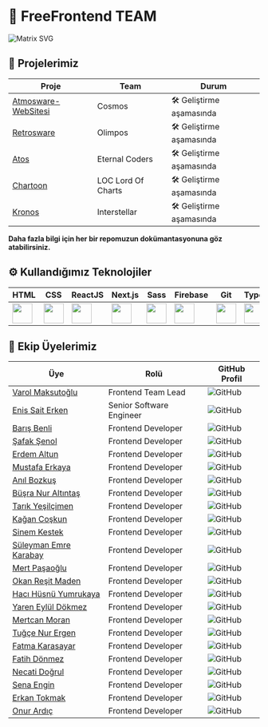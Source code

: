 # 🌟 FreeFrontend TEAM
![Matrix SVG](https://raw.githubusercontent.com/rodrigograca31/rodrigograca31/master/matrix.svg)

## 🚀 Projelerimiz

| Proje | Team | Durum |
|----------|----------|-------|
| [Atmosware-WebSitesi](https://github.com/FreeFrontendTeam/atmosware-website) | Cosmos| 🛠️ Geliştirme aşamasında |
| [Retrosware](https://github.com/FreeFrontendTeam/retrosware) |Olimpos| 🛠️ Geliştirme aşamasında |
| [Atos](https://github.com/FreeFrontendTeam/atos) |Eternal Coders| 🛠️ Geliştirme aşamasında |
| [Chartoon](https://github.com/FreeFrontendTeam/chartoon) | LOC Lord Of Charts | 🛠️ Geliştirme aşamasında |
| [Kronos](https://github.com/FreeFrontendTeam/kronos) | Interstellar | 🛠️ Geliştirme aşamasında |

**Daha fazla bilgi için her bir repomuzun dokümantasyonuna göz atabilirsiniz.**

## ⚙️ Kullandığımız Teknolojiler

| HTML | CSS | ReactJS | Next.js | Sass | Firebase | Git | TypeScript | JavaScript |
|------|------|---------|---------|----|----------|-----|------------|------------|
| <img src="https://img.icons8.com/color/48/000000/html-5.png" width="40" height="40"/> | <img src="https://img.icons8.com/color/48/000000/css3.png" width="40" height="40"/> |<img src="https://img.icons8.com/color/48/000000/react-native.png" width="40" height="40"/> | <img src="https://img.icons8.com/color/48/000000/nextjs.png" width="40" height="40"/> |<img src="https://img.icons8.com/color/48/000000/sass.png" width="40" height="40"/>| <img src="https://img.icons8.com/color/48/000000/firebase.png" width="40" height="40"/> | <img src="https://img.icons8.com/color/48/000000/git.png" width="40" height="40"/> | <img src="https://img.icons8.com/color/48/000000/typescript.png" width="40" height="40"/> | <img src="https://img.icons8.com/color/48/000000/javascript.png" width="40" height="40"/> |

## 👥 Ekip Üyelerimiz

| Üye | Rolü | GitHub Profil |
|-----|------|---------------|
| [Varol Maksutoğlu](https://github.com/waroi) | Frontend Team Lead| ![GitHub](https://img.shields.io/github/followers/waroi?label=Takipçi&style=social) |
| [Enis Sait Erken](https://github.com/saiderken) | Senior Software Engineer | ![GitHub](https://img.shields.io/github/followers/saiderken?label=Takipçi&style=social) |
| [Barış Benli](https://github.com/bbssyl) | Frontend Developer | ![GitHub](https://img.shields.io/github/followers/bbssyl?label=Takipçi&style=social) |
| [Şafak Şenol](https://github.com/safaksenoleem) | Frontend Developer | ![GitHub](https://img.shields.io/github/followers/safaksenoleem?label=Takipçi&style=social) |
| [Erdem Altun](https://github.com/Erdem-Altun) | Frontend Developer | ![GitHub](https://img.shields.io/github/followers/Erdem-Altun?label=Takipçi&style=social) |
| [Mustafa Erkaya](https://github.com/merkaya1) | Frontend Developer | ![GitHub](https://img.shields.io/github/followers/merkaya1?label=Takipçi&style=social) |
| [Anıl Bozkuş](https://github.com/anilbozkus) | Frontend Developer | ![GitHub](https://img.shields.io/github/followers/anilbozkus?label=Takipçi&style=social) |
| [Büşra Nur Altıntaş](https://github.com/Busrnr) | Frontend Developer | ![GitHub](https://img.shields.io/github/followers/Busrnr?label=Takipçi&style=social) |
| [Tarık Yeşilçimen](https://github.com/tarikyesilcimenn) | Frontend Developer | ![GitHub](https://img.shields.io/github/followers/tarikyesilcimenn?label=Takipçi&style=social) |
| [Kağan Coşkun](https://github.com/07kagan07) | Frontend Developer | ![GitHub](https://img.shields.io/github/followers/07kagan07?label=Takipçi&style=social) |
| [Sinem Kestek](https://github.com/SinemKestek) | Frontend Developer | ![GitHub](https://img.shields.io/github/followers/SinemKestek?label=Takipçi&style=social) |
| [Süleyman Emre Karabay](https://github.com/emrekarabay) | Frontend Developer | ![GitHub](https://img.shields.io/github/followers/emrekarabay?label=Takipçi&style=social) |
| [Mert Paşaoğlu](https://github.com/mertpasaoglu) | Frontend Developer | ![GitHub](https://img.shields.io/github/followers/mertpasaoglu?label=Takipçi&style=social) |
| [Okan Reşit Maden](https://github.com/okanmaden) | Frontend Developer | ![GitHub](https://img.shields.io/github/followers/okanmaden?label=Takipçi&style=social) |
| [Hacı Hüsnü Yumrukaya](https://github.com/HaciHusnuYumrukaya26) | Frontend Developer | ![GitHub](https://img.shields.io/github/followers/HaciHusnuYumrukaya26?label=Takipçi&style=social) |
| [Yaren Eylül Dökmez](https://github.com/yareneylul) | Frontend Developer | ![GitHub](https://img.shields.io/github/followers/yareneylul?label=Takipçi&style=social) |
| [Mertcan Moran](https://github.com/mrtcnmrn5) | Frontend Developer | ![GitHub](https://img.shields.io/github/followers/mrtcnmrn5?label=Takipçi&style=social) |
| [Tuğçe Nur Ergen](https://github.com/Tugcenrgn) | Frontend Developer | ![GitHub](https://img.shields.io/github/followers/Tugcenrgn?label=Takipçi&style=social) |
| [Fatma Karasayar](https://github.com/Fatmakarasayar) | Frontend Developer | ![GitHub](https://img.shields.io/github/followers/Fatmakarasayar?label=Takipçi&style=social) |
| [Fatih Dönmez](https://github.com/fatihdonmezdev) | Frontend Developer | ![GitHub](https://img.shields.io/github/followers/fatihdonmezdev?label=Takipçi&style=social) |
| [Necati Doğrul](https://github.com/necatidogrul) | Frontend Developer | ![GitHub](https://img.shields.io/github/followers/necatidogrul?label=Takipçi&style=social) |
| [Sena Engin](https://github.com/senaengin) | Frontend Developer | ![GitHub](https://img.shields.io/github/followers/senaengin?label=Takipçi&style=social) |
| [Erkan Tokmak](https://github.com/erkantokmak) | Frontend Developer | ![GitHub](https://img.shields.io/github/followers/erkantokmak?label=Takipçi&style=social) |
| [Onur Ardıç](https://github.com/Onur-Ardic) | Frontend Developer | ![GitHub](https://img.shields.io/github/followers/Onur-Ardic?label=Takipçi&style=social) |
